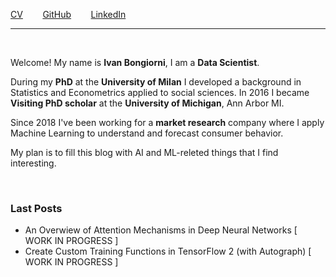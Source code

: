 [CV]()
&nbsp;&nbsp;&nbsp;&nbsp;&nbsp;&nbsp; 
[GitHub](https://github.com/IvanBongiorni) 
&nbsp;&nbsp;&nbsp;&nbsp;&nbsp;&nbsp; 
[LinkedIn]() 

---------

<br/>

Welcome! My name is **Ivan Bongiorni**, I am a **Data Scientist**. 

During my **PhD** at the **University of Milan** I developed a background in Statistics and Econometrics applied to social sciences. In 2016 I became **Visiting PhD scholar** at the **University of Michigan**, Ann Arbor MI.

Since 2018 I've been working for a **market research** company where I apply Machine Learning to understand and forecast consumer behavior.

My plan is to fill this blog with AI and ML-releted things that I find interesting.

<br/>

### Last Posts
- An Overwiew of Attention Mechanisms in Deep Neural Networks   \[ WORK IN PROGRESS \]
- Create Custom Training Functions in TensorFlow 2 (with Autograph)   \[ WORK IN PROGRESS \]
